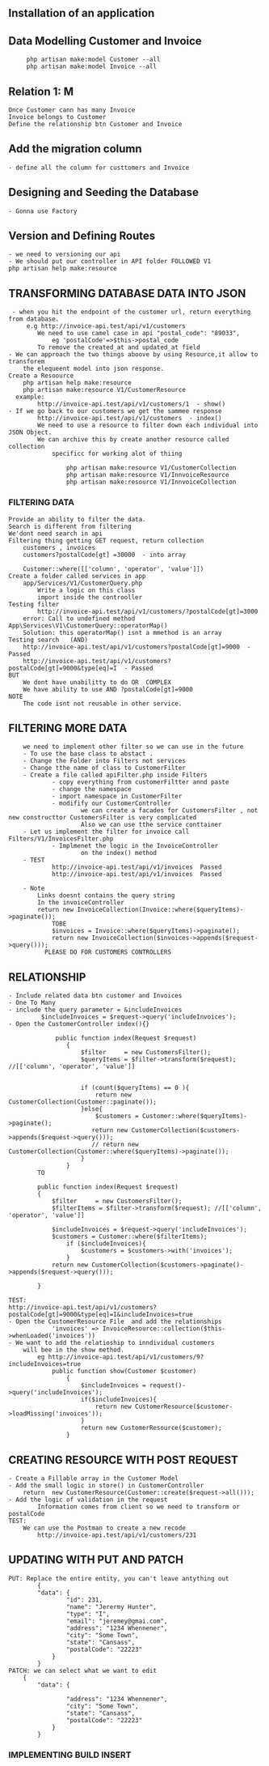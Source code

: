 
## Installation of an application
## Data Modelling  Customer and Invoice
         php artisan make:model Customer --all
         php artisan make:model Invoice --all
## Relation 1: M
    Once Customer cann has many Invoice
    Invoice belongs to Customer
    Define the relationship btn Customer and Invoice
## Add the migration column
    - define all the column for custtomers and Invoice
## Designing and Seeding the Database
    - Gonna use Factory
## Version and Defining Routes
    - we need to versioning our api 
    - We should put our controller in API folder FOLLOWED V1
    php artisan help make:resource

## TRANSFORMING DATABASE DATA INTO JSON
     - when you hit the endpoint of the customer url, return everything from database.
         e.g http://invoice-api.test/api/v1/customers
            We need to use camel case in api "postal_code": "89033",
                eg 'postalCode'=>$this->postal_code
            To remove the created_at and updated_at field 
    - We can approach the two things aboove by using Resource,it allow to transforem
        the elequeent model into json response.
    Create a Resoource
        php artisan help make:resource
        php artisan make:resource V1/CustomerResource  
      example:
            http://invoice-api.test/api/v1/customers/1  - show()
    - If we go back to our customers we get the sammee response
            http://invoice-api.test/api/v1/customers  - index()
            We need to use a resource to filter down each individual into JSON Object.
            We can archive this by create another resource called collection
                specificc for working alot of thiing

                    php artisan make:resource V1/CustomerCollection     
                    php artisan make:resource V1/InnvoiceResource 
                    php artisan make:resource V1/InnvoiceCollection     

### FILTERING DATA
    Provide an ability to filter the data.
    Search is different from filtering
    We'dont need search in api
    Filtering thing getting GET request, return collection
        customers , invoices
        customers?postalCode[gt] =30000  - into array

        Customer::where([['column', 'operator', 'value']])
    Create a folder called services in app
        app/Services/V1/CustomerQuery.php
            Write a logic on this class
            import inside the controoller
    Testing filter  
            http://invoice-api.test/api/v1/customers/?postalCode[gt]=3000
        error: Call to undefined method App\Services\V1\CustomerQuery::operatorMap()
        Solution: this operatorMap() isnt a mmethod is an array 
    Testing search   (AND)
        http://invoice-api.test/api/v1/customers?postalCode[gt]=9000  - Passed
        http://invoice-api.test/api/v1/customers?postalCode[gt]=9000&type[eq]=I  - Passed
    BUT
        We dont have unabilitty to do OR  COMPLEX
        We have ability to use AND ?postalCode[gt]=9000
    NOTE
        The code isnt not reusable in other service.

## FILTERING MORE DATA 
        we need to implement other filter so we can use in the future
        - To use the base class to abstact .
        - Change the Folder into Filters not services 
        - Change tthe name of class to CustomerFilter
        - Create a file called apiFilter.php inside Filters
                - copy everything from customerFiltter annd paste
                - change the namespace
                - import namespace in CustomerFilter
                - modifify our CustomerController
                        we can create a facades for CustomersFilter , not new constructtor CustomersFilter is very complicated
                        Also we can use tthe service conttainer 
        - Let us implement the filter for invoice call Filters/V1/InvoicesFilter.php
                - Implmenet the logic in the InvoiceController
                        on the index() method 
        - TEST
                http://invoice-api.test/api/v1/invoices  Passed
                http://invoice-api.test/api/v1/invoices  Passed

        - Note
            Links doesnt contains the query string
            In the invoiceController
            return new InvoiceCollection(Invoice::where($queryItems)->paginate());
                TOBE
                $invoices = Invoice::where($queryItems)->paginate();
                return new InvoiceCollection($invoices->appends($request->query()));
              PLEASE DO FOR CUSTOMERS CONTROLLERS


## RELATIONSHIP 
    - Include related data btn customer and Invoices
    - One To Many 
    - include the query parameter = &includeInvoices
             $includeInvoices = $request->query('includeInvoices');
    - Open the CustomerController index(){}
            
                 public function index(Request $request)
                    {
                        $filter     = new CustomersFilter();
                        $queryItems = $filter->transform($request); //[['column', 'operator', 'value']]
                        
                        
                        if (count($queryItems) == 0 ){
                            return new CustomerCollection(Customer::paginate());
                        }else{
                            $customers = Customer::where($queryItems)->paginate();
                           return new CustomerCollection($customers->appends($request->query()));
                           // return new CustomerCollection(Customer::where($queryItems)->paginate());
                        }
                    }
            TO 

            public function index(Request $request)
            {
                $filter     = new CustomersFilter();
                $filterItems = $filter->transform($request); //[['column', 'operator', 'value']]
        
                $includeInvoices = $request->query('includeInvoices');
                $customers = Customer::where($filterItems);
                    if ($includeInvoices){
                        $customers = $customers->with('invoices');
                    }
                return new CustomerCollection($customers->paginate()->appends($request->query()));
        
            }

    TEST:
    http://invoice-api.test/api/v1/customers?postalCode[gt]=9000&type[eq]=I&includeInvoices=true
    - Open the CustomerResource File  and add the relationships
                'invoices' => InvoiceResource::collection($this->whenLoaded('invoices'))
    - We want to add the relatioship to inndividual customers
        will bee in the show method.
            eg http://invoice-api.test/api/v1/customers/9?includeInvoices=true
                public function show(Customer $customer)
                    {
                        $includeInvoices = request()->query('includeInvoices');
                        if($includeInvoices){
                            return new CustomerResource($customer->loadMissing('invoices'));
                        }
                        return new CustomerResource($customer);
                    }

## CREATING RESOURCE WITH POST REQUEST
    - Create a Fillable array in the Customer Model
    - Add the small logic in store() in CustomerController
        return  new CustomerResource(Customer::create($request->all()));
    - Add the logic of validation in the request
            Information comes from client so we need to transform or postalCode
    TEST:
        We can use the Postman to create a new recode
            http://invoice-api.test/api/v1/customers/231

## UPDATING WITH PUT AND PATCH
    PUT: Replace the entire entity, you can't leave antything out 
            {
            "data": {
                    "id": 231,
                    "name": "Jerermy Hunter",
                    "type": "I",
                    "email": "jeremey@gmai.com",
                    "address": "1234 Whennener",
                    "city": "Some Town",
                    "state": "Cansass",
                    "postalCode": "22223"
                }
            }
    PATCH: we can select what we want to edit  
        {
            "data": {
                    
                    "address": "1234 Whennener",
                    "city": "Some Town",
                    "state": "Cansass",
                    "postalCode": "22223"
                }
            }
### IMPLEMENTING BUILD INSERT 
        
            









      
        







            
